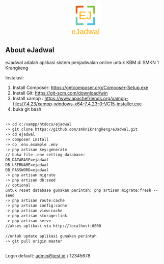 <p align="center">
<img src="public/img/logo2.png" width="100">
</p>

## About eJadwal

eJadwal adalah aplikasi sistem penjadwalan online untuk KBM di SMKN 1 Krangkeng

Instalasi:
1. Install Composer: https://getcomposer.org/Composer-Setup.exe
2. Install Git: https://git-scm.com/download/win
3. Install xampp : https://www.apachefriends.org/xampp-files/7.4.23/xampp-windows-x64-7.4.23-0-VC15-installer.exe
4. buka git bash
<pre>
<code>
-> cd c:/xampp/htdocs/ejadwal
-> git clone https://github.com/smkn1krangkeng/eJadwal.git
-> cd ejadwal
-> composer install
-> cp .env.example .env
-> php artisan key:generate
// buka file .env setting database:
DB_DATABASE=ejadwal
DB_USERNAME=ejadwal
DB_PASSWORD=ejadwal
-> php artisan migrate
-> php artisan db:seed
// optional
untuk reset database gunakan perintah: php artisan migrate:fresh --seed
-> php artisan route:cache
-> php artisan config:cache
-> php artisan view:cache
-> php artisan storage:link
-> php artisan serve
//akses aplikasi via http://localhost:8000

//untuk update aplikasi gunakan perintah
-> git pull origin master
</code>
</pre>

Login default:
admin@test.id / 12345678
